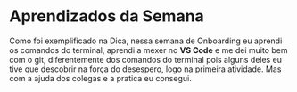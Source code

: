 # Aprendizados da Semana
Como foi exemplificado na Dica, nessa semana de Onboarding eu aprendi os comandos do terminal, aprendi a mexer no **VS Code** e me dei muito bem com o git, diferentemente dos comandos do terminal pois alguns deles eu tive que descobrir na força do desespero, logo na primeira atividade. Mas com a ajuda dos colegas e a pratica eu consegui.